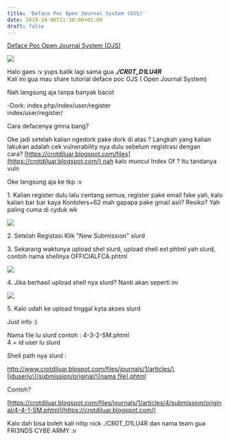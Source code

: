 ```yaml
---
title: 'Deface Poc Open Journal System (OJS)'
date: 2019-10-06T11:30:00+01:00
draft: false
---
```


[Deface Poc Open Journal System (OJS)](https://crotdiluar.blogspot.com/)  

[![](https://1.bp.blogspot.com/-lgkXqfw1kVM/XZm7fi5GgaI/AAAAAAAAAPc/qov_gV_0YPE4AKQKBDWUGWHN7Ykk91NTACLcBGAsYHQ/s320/IMG-20191005-WA0017.jpg)](https://1.bp.blogspot.com/-lgkXqfw1kVM/XZm7fi5GgaI/AAAAAAAAAPc/qov_gV_0YPE4AKQKBDWUGWHN7Ykk91NTACLcBGAsYHQ/s1600/IMG-20191005-WA0017.jpg)

  
Halo gaes :v yups balik lagi sama gua **_./CR0T\_D1LU4R_**  
Kali ini gua mau share tutorial deface poc OJS ( Open Journal System)  
  
Nah langsung aja tanpa banyak bacot  
  
\-Dork: index.php/index/user/register  
index/user/register/  
  
Cara defacenya gmna bang?  
  
Oke jadi setelah kalian ngedork pake dork di atas ? Langkah yang kalian lakukan adalah cek vulnerability nya dulu sebelum registrasi dengan cara? [https://crotdiluar.blogspot.com/files](https://crotdiluar.blogspot.com/) nah kalo muncul Index Of ? Itu tandanya vuln  
  
Oke langsung aja ke tkp :v  
  
1\. Kalian register dulu lalu centang semua, register pake email fake yah, kalo kalian bar bar kaya Kontolers+62 mah gapapa pake gmail asli? Resiko? Yah paling cuma di cyduk wk  

[![](https://1.bp.blogspot.com/-cCsEljQyXZo/XZm_S5NHB-I/AAAAAAAAAPs/F3L4VLSuNx0u5Su-aKFKRcDjus0sobTWACLcBGAsYHQ/s320/20191006_171505.jpg)](https://1.bp.blogspot.com/-cCsEljQyXZo/XZm_S5NHB-I/AAAAAAAAAPs/F3L4VLSuNx0u5Su-aKFKRcDjus0sobTWACLcBGAsYHQ/s1600/20191006_171505.jpg)

  
  
2. Setelah Registasi Klik "New Submission" slurd   
  
3\. Sekarang waktunya upload shel slurd, upload shell ext:phtml yah slurd, contoh nama shellnya OFFICIALFCA.phtml   

[![](https://1.bp.blogspot.com/-wpDvi9kYv9I/XZm_y9Jjm0I/AAAAAAAAAP0/WCjCzsI90gsbSVU6YEDxhEOqCM-qD1pLgCLcBGAsYHQ/s320/20191006_171600.jpg)](https://1.bp.blogspot.com/-wpDvi9kYv9I/XZm_y9Jjm0I/AAAAAAAAAP0/WCjCzsI90gsbSVU6YEDxhEOqCM-qD1pLgCLcBGAsYHQ/s1600/20191006_171600.jpg)

4\. Jika berhasil upload shell nya slurd? Nanti akan seperti ini  

[![](https://1.bp.blogspot.com/-LKh6zibleEY/XZnAtseJtrI/AAAAAAAAAQA/HN-kMAC74ScjoRarZJpTO2d4vwoCMKBhQCLcBGAsYHQ/s320/20191006_171719.jpg)](https://1.bp.blogspot.com/-LKh6zibleEY/XZnAtseJtrI/AAAAAAAAAQA/HN-kMAC74ScjoRarZJpTO2d4vwoCMKBhQCLcBGAsYHQ/s1600/20191006_171719.jpg)

5\. Kalo udah ke upload tinggal kyta akses slurd   
  
Just info :)  
  
Nama file lu slurd contoh : 4-3-2-SM.phtml  
4 = id user lu slurd  
  
  

Shell path nya slurd :

  

[http://www.crotdiluar.blospot.com/files/journals/1/articles/\[iduserlu\]/submission/original/\[nama file\].phtml](https://crotdiluar.blogspot.com/)

  

Contoh? 

  

[https://crotdiluar.blogspot.com/files/journals/1/articles/4/submission/original/4-4-1-SM.phtml](https://crotdiluar.blogspot.com/)

  

Kalo dah bisa boleh kali nitip nick ./CR0T\_D1LU4R dan nama team gua FRI3NDS CYBE ARMY :v